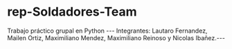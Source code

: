 # rep-Soldadores-Team
Trabajo práctico grupal en Python --- Integrantes: Lautaro Fernandez, Mailen Ortiz, Maximiliano Mendez, Maximiliano Reinoso y Nicolas Ibañez.---
